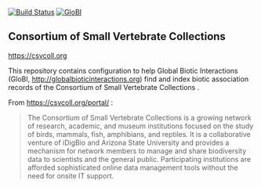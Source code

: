[![Build Status](https://travis-ci.com/globalbioticinteractions/csvcoll.svg)](https://travis-ci.com/globalbioticinteractions/csvcoll) [![GloBI](http://api.globalbioticinteractions.org/interaction.svg?accordingTo=globi:globalbioticinteractions/csvcoll)](http://globalbioticinteractions.org/?accordingTo=globi:globalbioticinteractions/csvcoll) 

## Consortium of Small Vertebrate Collections 

https://csvcoll.org

This repository contains configuration to help Global Biotic Interactions (GloBI, http://globalbioticinteractions.org) find and index biotic association records of the Consortium of Small Vertebrate Collections .

From https://csvcoll.org/portal/ : 

> The Consortium of Small Vertebrate Collections is a growing network of research, academic, and museum institutions focused on the study of birds, mammals, fish, amphibians, and reptiles. It is a collaborative venture of iDigBio and Arizona State University and provides a mechanism for network members to manage and share biodiversity data to scientists and the general public. Participating institutions are afforded sophisticated online data management tools without the need for onsite IT support.
